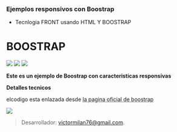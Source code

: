 ### Ejemplos responsivos con Boostrap

- Tecnlogia FRONT usando HTML Y BOOSTRAP


# BOOSTRAP



![](https://img.shields.io/github/forks/pandao/editor.md.svg) 
![](https://img.shields.io/github/release/pandao/editor.md.svg) ![](https://img.shields.io/github/issues/pandao/editor.md.svg)


**Este es un ejemplo de Boostrap con caracteristicas responsivas**







**Detalles tecnicos**

elcodigo esta enlazada desde <abbr title="World Wide Web Consortium">la pagina oficial de boostrap</abbr>






![](https://pandao.github.io/editor.md/examples/images/4.jpg)

> Desarrollador: victormilan76@gmail.com.





